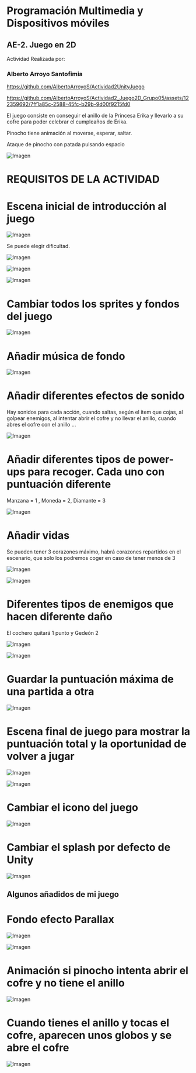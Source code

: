 # Programación Multimedia y Dispositivos móviles

## AE-2. Juego en 2D

Actividad Realizada por:

###  Alberto Arroyo Santofimia

https://github.com/AlbertoArroyoS/Actividad2UnityJuego




https://github.com/AlbertoArroyoS/Actividad2_Juego2D_Grupo05/assets/122359692/7ff1a85c-2588-45fc-b29b-9d00f9215fd0



El juego consiste en conseguir el anillo de la Princesa Erika y llevarlo a su cofre
para poder celebrar el cumpleaños de Erika.

Pinocho tiene animación al moverse, esperar, saltar.

Ataque de pinocho con patada pulsando espacio

![Imagen](imgReadme/patada.png)


# REQUISITOS DE LA ACTIVIDAD

# Escena inicial de introducción al juego

![Imagen](imgReadme/pantallaStart.png)

Se puede elegir dificultad.

![Imagen](imgReadme/dificultad.png)

![Imagen](imgReadme/modoFacil.png)

![Imagen](imgReadme/modoNormal.png)

# Cambiar todos los sprites y fondos del juego

![Imagen](imgReadme/inicioPartida.png)


# Añadir música de fondo

![Imagen](imgReadme/sonidoFondo.png)

# Añadir diferentes efectos de sonido

Hay sonidos para cada acción, cuando saltas, según el item que cojas, al golpear enemigos, al intentar abrir el cofre y no llevar el anillo, cuando abres el cofre con el anillo ...

![Imagen](imgReadme/sonidos.png)

# Añadir diferentes tipos de power-ups para recoger. Cada uno con puntuación diferente

Manzana = 1 , Moneda = 2, Diamante = 3

![Imagen](imgReadme/power.png)


# Añadir vidas

Se pueden tener 3 corazones máximo, habrá corazones repartidos en el escenario, que solo los podremos coger en caso de tener menos de 3

![Imagen](imgReadme/vida.png)

![Imagen](imgReadme/corazones.png)

# Diferentes tipos de enemigos que hacen diferente daño

El cochero quitará 1 punto y Gedeón 2

![Imagen](imgReadme/gordo.png)

![Imagen](imgReadme/gedeon.png)


# Guardar la puntuación máxima de una partida a otra

![Imagen](imgReadme/puntos.png)

# Escena final de juego para mostrar la puntuación total y la oportunidad de volver a jugar

![Imagen](imgReadme/ganar.jpg)

![Imagen](imgReadme/panelPerder.png)

# Cambiar el icono del juego

![Imagen](imgReadme/icono.png)

# Cambiar el splash por defecto de Unity

![Imagen](imgReadme/Splash/splash.gif)

## Algunos añadidos de mi juego

# Fondo efecto Parallax

![Imagen](imgReadme/parallax/parallax.gif)

![Imagen](imgReadme/parallax.png)

# Animación si pinocho intenta abrir el cofre y no tiene el anillo

![Imagen](imgReadme/pinochoNariz/nariz.gif)

# Cuando tienes el anillo y tocas el cofre, aparecen unos globos y se abre el cofre

![Imagen](imgReadme/pinochoCofre/cofreAbierto.gif)
